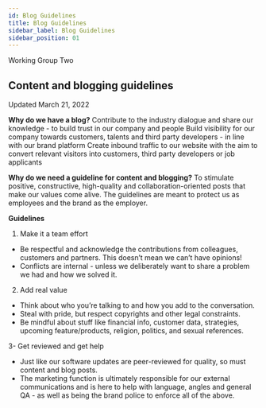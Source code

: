 ```yaml
---
id: Blog Guidelines
title: Blog Guidelines
sidebar_label: Blog Guidelines
sidebar_position: 01
---
```


Working Group Two 
## **Content and blogging guidelines** 
Updated March 21, 2022

**Why do we have a blog?**
Contribute to the industry dialogue and share our knowledge - to build trust in our company and people
Build visibility for our company towards customers, talents and third party developers - in line with our brand platform
Create inbound traffic to our website with the aim to convert relevant visitors into customers, third party developers  or job applicants

**Why do we need a guideline for content and blogging?** 
To stimulate positive, constructive, high-quality and collaboration-oriented posts that make our values come alive. The guidelines are meant to protect us as employees and the brand as the employer. 

**Guidelines**
1. Make it a team effort
- Be respectful and acknowledge the contributions from colleagues, customers and partners. This doesn’t mean we can’t have opinions! 
- Conflicts are internal - unless we deliberately want to share a problem we had and how we solved it.

2. Add real value
- Think about who you’re talking to and how you add to the conversation.
- Steal with pride, but respect copyrights and other legal constraints. 
- Be mindful about stuff like financial info, customer data, strategies, upcoming feature/products, religion, politics, and sexual references.

3- Get reviewed and get help
- Just like our software updates are peer-reviewed for quality, so must content and blog posts. 
- The marketing function is ultimately responsible for our external communications and is here to help with language, angles and general QA - as well as being the brand police to enforce all of the above. 




